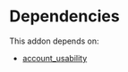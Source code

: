 # Dependencies

This addon depends on:

- [account_usability](../../../../odoo-bringout-oca-account-financial-tools-account_usability)
